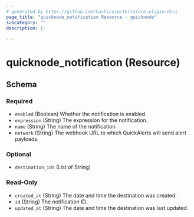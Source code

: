 ```yaml
---
# generated by https://github.com/hashicorp/terraform-plugin-docs
page_title: "quicknode_notification Resource - quicknode"
subcategory: ""
description: |-
  
---
```


# quicknode_notification (Resource)





<!-- schema generated by tfplugindocs -->
## Schema

### Required

- `enabled` (Boolean) Whether the notification is enabled.
- `expression` (String) The expression for the notification.
- `name` (String) The name of the notification.
- `network` (String) The webhook URL to which QuickAlerts will send alert payloads.

### Optional

- `destination_ids` (List of String)

### Read-Only

- `created_at` (String) The date and time the destination was created.
- `id` (String) The notification ID.
- `updated_at` (String) The date and time the destination was last updated.
